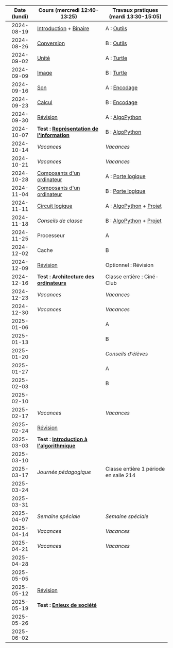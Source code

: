 | Date (lundi) | Cours (mercredi 12:40-13:25)                                      | Travaux pratiques (mardi 13:30-15:05)                                         |
| :----------: | ----------------------------------------------------------------- | ----------------------------------------------------------------------------- |
|  2024-08-19  | [Introduction](/docs/1m/intro) + [Binaire](/docs/1m/repr/binaire) | A : [Outils](/docs/1m/prog/outils)                                            |
|  2024-08-26  | [Conversion](/docs/1m/repr/conversion)                            | B : [Outils](/docs/1m/prog/outils)                                            |
|  2024-09-02  | [Unité](/docs/1m/repr/unite)                                      | A : [Turtle](/docs/1m/prog/turtle)                                            |
|  2024-09-09  | [Image](/docs/1m/repr/image)                                      | B : [Turtle](/docs/1m/prog/turtle)                                            |
|  2024-09-16  | [Son](/docs/1m/repr/son)                                          | A : [Encodage](/docs/1m/repr/encodage)                                        |
|  2024-09-23  | [Calcul](/docs/1m/repr/calcul)                                    | B : [Encodage](/docs/1m/repr/encodage)                                        |
|  2024-09-30  | [Révision](/docs/1m/repr/revision)                                | A : [AlgoPython](/docs/1m/prog/algopython-1)                                  |
|  2024-10-07  | **Test : [Représentation de l'information](/docs/1m/repr)**       | B : [AlgoPython](/docs/1m/prog/algopython-1)                                  |
|  2024-10-14  | _Vacances_                                                        | _Vacances_                                                                    |
|  2024-10-21  | _Vacances_                                                        | _Vacances_                                                                    |
|  2024-10-28  | [Composants d'un ordinateur](/docs/1m/arch/composants)            | A : [Porte logique](/docs/1m/arch/porte)                                      |
|  2024-11-04  | [Composants d'un ordinateur](/docs/1m/arch/composants)            | B : [Porte logique](/docs/1m/arch/porte)                                      |
|  2024-11-11  | [Circuit logique](/docs/1m/arch/circuit)                          | A : [AlgoPython](/docs/1m/prog/algopython-2) + [Projet](/docs/1m/prog/projet) |
|  2024-11-18  | _Conseils de classe_                                              | B : [AlgoPython](/docs/1m/prog/algopython-2) + [Projet](/docs/1m/prog/projet) |
|  2024-11-25  | Processeur                                                        | A                                                                             |
|  2024-12-02  | Cache                                                             | B                                                                             |
|  2024-12-09  | [Révision](/docs/1m/arch/revision)                                | Optionnel : Révision                                                          |
|  2024-12-16  | **Test : [Architecture des ordinateurs](/docs/1m/arch)**          | Classe entière : Ciné-Club                                                    |
|  2024-12-23  | _Vacances_                                                        | _Vacances_                                                                    |
|  2024-12-30  | _Vacances_                                                        | _Vacances_                                                                    |
|  2025-01-06  |                                                                   | A                                                                             |
|  2025-01-13  |                                                                   | B                                                                             |
|  2025-01-20  |                                                                   | _Conseils d'élèves_                                                           |
|  2025-01-27  |                                                                   | A                                                                             |
|  2025-02-03  |                                                                   | B                                                                             |
|  2025-02-10  |                                                                   |                                                                               |
|  2025-02-17  | _Vacances_                                                        | _Vacances_                                                                    |
|  2025-02-24  | [Révision](/docs/1m/algo/revision)                                |                                                                               |
|  2025-03-03  | **Test : [Introduction à l'algorithmique](/docs/1m/algo)**        |                                                                               |
|  2025-03-10  |                                                                   |                                                                               |
|  2025-03-17  | _Journée pédagogique_                                             | Classe entière 1 période en salle 214                                         |
|  2025-03-24  |                                                                   |                                                                               |
|  2025-03-31  |                                                                   |                                                                               |
|  2025-04-07  | _Semaine spéciale_                                                | _Semaine spéciale_                                                            |
|  2025-04-14  | _Vacances_                                                        | _Vacances_                                                                    |
|  2025-04-21  | _Vacances_                                                        | _Vacances_                                                                    |
|  2025-04-28  |                                                                   |                                                                               |
|  2025-05-05  |                                                                   |                                                                               |
|  2025-05-12  | [Révision](/docs/1m/enje/revision)                                |                                                                               |
|  2025-05-19  | **Test : [Enjeux de société](/docs/1m/enje)**                     |                                                                               |
|  2025-05-26  |                                                                   |                                                                               |
|  2025-06-02  |                                                                   |                                                                               |
